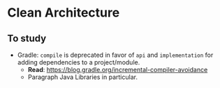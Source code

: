 # Clean Architecture

## To study
- Gradle: `compile` is deprecated in favor of `api` and `implementation` for adding dependencies to a project/module.
    - **Read**: https://blog.gradle.org/incremental-compiler-avoidance
    - Paragraph Java Libraries in particular.    